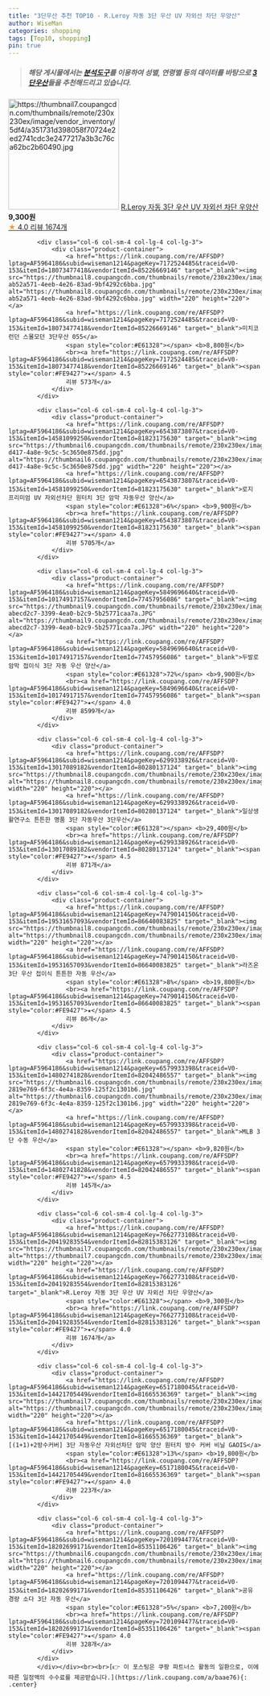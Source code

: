 ```yaml
---
title: "3단우산 추천 TOP10 - R.Leroy 자동 3단 우산 UV 자외선 차단 우양산"
author: WiseMan
categories: shopping
tags: [Top10, shopping]
pin: true
---
```


> ##### 해당 게시물에서는 [**분석도구**](https://itemscout.io/)를 이용하여 **성별**, **연령별** 등의 데이터를 바탕으로 [**3단우산**](https://link.coupang.com/a/baae76)들을 추천해드리고 있습니다.
<div class="container"><div class="row">
            <div class="col-6 col-sm-4 col-lg-4 col-lg-3">
                <div class="product-container">
                    <a href="https://link.coupang.com/re/AFFSDP?lptag=AF5964186&subid=wiseman1214&pageKey=7662773108&traceid=V0-153&itemId=20419283554&vendorItemId=82815383126" target="_blank"><img src="https://thumbnail7.coupangcdn.com/thumbnails/remote/230x230ex/image/vendor_inventory/5df4/a351731d398058f70724e2ed2741cdc3e2477217a3b3c76ca62bc2b60490.jpg" alt="https://thumbnail7.coupangcdn.com/thumbnails/remote/230x230ex/image/vendor_inventory/5df4/a351731d398058f70724e2ed2741cdc3e2477217a3b3c76ca62bc2b60490.jpg" width="220" height="220"></a>
                    <a href="https://link.coupang.com/re/AFFSDP?lptag=AF5964186&subid=wiseman1214&pageKey=7662773108&traceid=V0-153&itemId=20419283554&vendorItemId=82815383126" target="_blank">R.Leroy 자동 3단 우산 UV 자외선 차단 우양산</a>
                    <span style="color:#E61328"></span> <b>9,300원</b>
                    <br><a href="https://link.coupang.com/re/AFFSDP?lptag=AF5964186&subid=wiseman1214&pageKey=7662773108&traceid=V0-153&itemId=20419283554&vendorItemId=82815383126" target="_blank"><span style="color:#FE9427">★</span> 4.0
                    리뷰 1674개</a>
                </div>
            </div>
            
            <div class="col-6 col-sm-4 col-lg-4 col-lg-3">
                <div class="product-container">
                    <a href="https://link.coupang.com/re/AFFSDP?lptag=AF5964186&subid=wiseman1214&pageKey=7172524485&traceid=V0-153&itemId=18073477418&vendorItemId=85226669146" target="_blank"><img src="https://thumbnail8.coupangcdn.com/thumbnails/remote/230x230ex/image/retail/images/820989927249814-ab52a571-4eeb-4e26-83ad-9bf4292c6bba.jpg" alt="https://thumbnail8.coupangcdn.com/thumbnails/remote/230x230ex/image/retail/images/820989927249814-ab52a571-4eeb-4e26-83ad-9bf4292c6bba.jpg" width="220" height="220"></a>
                    <a href="https://link.coupang.com/re/AFFSDP?lptag=AF5964186&subid=wiseman1214&pageKey=7172524485&traceid=V0-153&itemId=18073477418&vendorItemId=85226669146" target="_blank">미치코런던 스몰모던 3단우산 055</a>
                    <span style="color:#E61328"></span> <b>8,800원</b>
                    <br><a href="https://link.coupang.com/re/AFFSDP?lptag=AF5964186&subid=wiseman1214&pageKey=7172524485&traceid=V0-153&itemId=18073477418&vendorItemId=85226669146" target="_blank"><span style="color:#FE9427">★</span> 4.5
                    리뷰 573개</a>
                </div>
            </div>
            
            <div class="col-6 col-sm-4 col-lg-4 col-lg-3">
                <div class="product-container">
                    <a href="https://link.coupang.com/re/AFFSDP?lptag=AF5964186&subid=wiseman1214&pageKey=6543873807&traceid=V0-153&itemId=14581099250&vendorItemId=81823175630" target="_blank"><img src="https://thumbnail6.coupangcdn.com/thumbnails/remote/230x230ex/image/retail/images/2022/05/26/17/0/a9054dba-d417-4a8e-9c5c-5c3650e875dd.jpg" alt="https://thumbnail6.coupangcdn.com/thumbnails/remote/230x230ex/image/retail/images/2022/05/26/17/0/a9054dba-d417-4a8e-9c5c-5c3650e875dd.jpg" width="220" height="220"></a>
                    <a href="https://link.coupang.com/re/AFFSDP?lptag=AF5964186&subid=wiseman1214&pageKey=6543873807&traceid=V0-153&itemId=14581099250&vendorItemId=81823175630" target="_blank">로지 프리미엄 UV 자외선차단 원터치 3단 암막 자동우산 양산</a>
                    <span style="color:#E61328">6%</span> <b>9,900원</b>
                    <br><a href="https://link.coupang.com/re/AFFSDP?lptag=AF5964186&subid=wiseman1214&pageKey=6543873807&traceid=V0-153&itemId=14581099250&vendorItemId=81823175630" target="_blank"><span style="color:#FE9427">★</span> 4.0
                    리뷰 5705개</a>
                </div>
            </div>
            
            <div class="col-6 col-sm-4 col-lg-4 col-lg-3">
                <div class="product-container">
                    <a href="https://link.coupang.com/re/AFFSDP?lptag=AF5964186&subid=wiseman1214&pageKey=5849696640&traceid=V0-153&itemId=10174917157&vendorItemId=77457956086" target="_blank"><img src="https://thumbnail9.coupangcdn.com/thumbnails/remote/230x230ex/image/retail/images/4706555625193402-abecd2c7-3399-4ea0-b2c9-5b25771caa7a.JPG" alt="https://thumbnail9.coupangcdn.com/thumbnails/remote/230x230ex/image/retail/images/4706555625193402-abecd2c7-3399-4ea0-b2c9-5b25771caa7a.JPG" width="220" height="220"></a>
                    <a href="https://link.coupang.com/re/AFFSDP?lptag=AF5964186&subid=wiseman1214&pageKey=5849696640&traceid=V0-153&itemId=10174917157&vendorItemId=77457956086" target="_blank">두발로 암막 접이식 3단 자동 우산 양산</a>
                    <span style="color:#E61328">72%</span> <b>9,900원</b>
                    <br><a href="https://link.coupang.com/re/AFFSDP?lptag=AF5964186&subid=wiseman1214&pageKey=5849696640&traceid=V0-153&itemId=10174917157&vendorItemId=77457956086" target="_blank"><span style="color:#FE9427">★</span> 4.0
                    리뷰 8599개</a>
                </div>
            </div>
            
            <div class="col-6 col-sm-4 col-lg-4 col-lg-3">
                <div class="product-container">
                    <a href="https://link.coupang.com/re/AFFSDP?lptag=AF5964186&subid=wiseman1214&pageKey=6299338926&traceid=V0-153&itemId=13017089182&vendorItemId=80280137124" target="_blank"><img src="https://thumbnail8.coupangcdn.com/thumbnails/remote/230x230ex/image/vendor_inventory/f05e/2c116b70f0ce20f430f459ab88f1b0e170881320b608c1fd6ac09489f570.jpg" alt="https://thumbnail8.coupangcdn.com/thumbnails/remote/230x230ex/image/vendor_inventory/f05e/2c116b70f0ce20f430f459ab88f1b0e170881320b608c1fd6ac09489f570.jpg" width="220" height="220"></a>
                    <a href="https://link.coupang.com/re/AFFSDP?lptag=AF5964186&subid=wiseman1214&pageKey=6299338926&traceid=V0-153&itemId=13017089182&vendorItemId=80280137124" target="_blank">일상생활연구소 튼튼한 명품 3단 자동우산 3단우산</a>
                    <span style="color:#E61328"></span> <b>29,400원</b>
                    <br><a href="https://link.coupang.com/re/AFFSDP?lptag=AF5964186&subid=wiseman1214&pageKey=6299338926&traceid=V0-153&itemId=13017089182&vendorItemId=80280137124" target="_blank"><span style="color:#FE9427">★</span> 4.5
                    리뷰 871개</a>
                </div>
            </div>
            
            <div class="col-6 col-sm-4 col-lg-4 col-lg-3">
                <div class="product-container">
                    <a href="https://link.coupang.com/re/AFFSDP?lptag=AF5964186&subid=wiseman1214&pageKey=7479014150&traceid=V0-153&itemId=19531657093&vendorItemId=86640083825" target="_blank"><img src="https://thumbnail8.coupangcdn.com/thumbnails/remote/230x230ex/image/vendor_inventory/f842/2cfc4e06ccfc00524343293f3e93be515497b4c71986dad76542a4078500.jpg" alt="https://thumbnail8.coupangcdn.com/thumbnails/remote/230x230ex/image/vendor_inventory/f842/2cfc4e06ccfc00524343293f3e93be515497b4c71986dad76542a4078500.jpg" width="220" height="220"></a>
                    <a href="https://link.coupang.com/re/AFFSDP?lptag=AF5964186&subid=wiseman1214&pageKey=7479014150&traceid=V0-153&itemId=19531657093&vendorItemId=86640083825" target="_blank">라즈온 3단 우산 접이식 튼튼한 자동 우산</a>
                    <span style="color:#E61328">8%</span> <b>19,800원</b>
                    <br><a href="https://link.coupang.com/re/AFFSDP?lptag=AF5964186&subid=wiseman1214&pageKey=7479014150&traceid=V0-153&itemId=19531657093&vendorItemId=86640083825" target="_blank"><span style="color:#FE9427">★</span> 4.5
                    리뷰 86개</a>
                </div>
            </div>
            
            <div class="col-6 col-sm-4 col-lg-4 col-lg-3">
                <div class="product-container">
                    <a href="https://link.coupang.com/re/AFFSDP?lptag=AF5964186&subid=wiseman1214&pageKey=6579933398&traceid=V0-153&itemId=14802741828&vendorItemId=82042486557" target="_blank"><img src="https://thumbnail6.coupangcdn.com/thumbnails/remote/230x230ex/image/retail/images/1761940019256706-2819e769-6f3c-4e4a-8359-125f2c1301b6.jpg" alt="https://thumbnail6.coupangcdn.com/thumbnails/remote/230x230ex/image/retail/images/1761940019256706-2819e769-6f3c-4e4a-8359-125f2c1301b6.jpg" width="220" height="220"></a>
                    <a href="https://link.coupang.com/re/AFFSDP?lptag=AF5964186&subid=wiseman1214&pageKey=6579933398&traceid=V0-153&itemId=14802741828&vendorItemId=82042486557" target="_blank">MLB 3단 수동 우산</a>
                    <span style="color:#E61328"></span> <b>9,820원</b>
                    <br><a href="https://link.coupang.com/re/AFFSDP?lptag=AF5964186&subid=wiseman1214&pageKey=6579933398&traceid=V0-153&itemId=14802741828&vendorItemId=82042486557" target="_blank"><span style="color:#FE9427">★</span> 4.5
                    리뷰 145개</a>
                </div>
            </div>
            
            <div class="col-6 col-sm-4 col-lg-4 col-lg-3">
                <div class="product-container">
                    <a href="https://link.coupang.com/re/AFFSDP?lptag=AF5964186&subid=wiseman1214&pageKey=7662773108&traceid=V0-153&itemId=20419283554&vendorItemId=82815383126" target="_blank"><img src="https://thumbnail7.coupangcdn.com/thumbnails/remote/230x230ex/image/vendor_inventory/5df4/a351731d398058f70724e2ed2741cdc3e2477217a3b3c76ca62bc2b60490.jpg" alt="https://thumbnail7.coupangcdn.com/thumbnails/remote/230x230ex/image/vendor_inventory/5df4/a351731d398058f70724e2ed2741cdc3e2477217a3b3c76ca62bc2b60490.jpg" width="220" height="220"></a>
                    <a href="https://link.coupang.com/re/AFFSDP?lptag=AF5964186&subid=wiseman1214&pageKey=7662773108&traceid=V0-153&itemId=20419283554&vendorItemId=82815383126" target="_blank">R.Leroy 자동 3단 우산 UV 자외선 차단 우양산</a>
                    <span style="color:#E61328"></span> <b>9,300원</b>
                    <br><a href="https://link.coupang.com/re/AFFSDP?lptag=AF5964186&subid=wiseman1214&pageKey=7662773108&traceid=V0-153&itemId=20419283554&vendorItemId=82815383126" target="_blank"><span style="color:#FE9427">★</span> 4.0
                    리뷰 1674개</a>
                </div>
            </div>
            
            <div class="col-6 col-sm-4 col-lg-4 col-lg-3">
                <div class="product-container">
                    <a href="https://link.coupang.com/re/AFFSDP?lptag=AF5964186&subid=wiseman1214&pageKey=6517180045&traceid=V0-153&itemId=14421705449&vendorItemId=81665536369" target="_blank"><img src="https://thumbnail7.coupangcdn.com/thumbnails/remote/230x230ex/image/vendor_inventory/d043/b473169b0fae53060bd733f84e241113cbd3ff785302799692162d97ee10.jpg" alt="https://thumbnail7.coupangcdn.com/thumbnails/remote/230x230ex/image/vendor_inventory/d043/b473169b0fae53060bd733f84e241113cbd3ff785302799692162d97ee10.jpg" width="220" height="220"></a>
                    <a href="https://link.coupang.com/re/AFFSDP?lptag=AF5964186&subid=wiseman1214&pageKey=6517180045&traceid=V0-153&itemId=14421705449&vendorItemId=81665536369" target="_blank">[(1+1)+2방수커버] 3단 자동우산 자외선차단 암막 양산 원터치 방수 커버 비닐 GAOIS</a>
                    <span style="color:#E61328">13%</span> <b>19,800원</b>
                    <br><a href="https://link.coupang.com/re/AFFSDP?lptag=AF5964186&subid=wiseman1214&pageKey=6517180045&traceid=V0-153&itemId=14421705449&vendorItemId=81665536369" target="_blank"><span style="color:#FE9427">★</span> 4.0
                    리뷰 223개</a>
                </div>
            </div>
            
            <div class="col-6 col-sm-4 col-lg-4 col-lg-3">
                <div class="product-container">
                    <a href="https://link.coupang.com/re/AFFSDP?lptag=AF5964186&subid=wiseman1214&pageKey=7201094477&traceid=V0-153&itemId=18202699171&vendorItemId=85351106426" target="_blank"><img src="https://thumbnail6.coupangcdn.com/thumbnails/remote/230x230ex/image/rs_quotation_api/2gdxm2fx/a155b73d15034e1a9c8aba6f3e442928.jpg" alt="https://thumbnail6.coupangcdn.com/thumbnails/remote/230x230ex/image/rs_quotation_api/2gdxm2fx/a155b73d15034e1a9c8aba6f3e442928.jpg" width="220" height="220"></a>
                    <a href="https://link.coupang.com/re/AFFSDP?lptag=AF5964186&subid=wiseman1214&pageKey=7201094477&traceid=V0-153&itemId=18202699171&vendorItemId=85351106426" target="_blank">공유 경량 소다 3단 자동 우산</a>
                    <span style="color:#E61328">5%</span> <b>7,200원</b>
                    <br><a href="https://link.coupang.com/re/AFFSDP?lptag=AF5964186&subid=wiseman1214&pageKey=7201094477&traceid=V0-153&itemId=18202699171&vendorItemId=85351106426" target="_blank"><span style="color:#FE9427">★</span> 4.0
                    리뷰 328개</a>
                </div>
            </div>
            </div></div><br><br>[👉 이 포스팅은 쿠팡 파트너스 활동의 일환으로, 이에 따른 일정액의 수수료를 제공받습니다.](https://link.coupang.com/a/baae76){: .center}